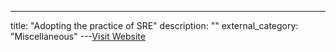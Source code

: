 ---
title: "Adopting the practice of SRE"
description: ""
external_category: "Miscellaneous"
---[Visit Website](https://newrelic.com/blog/best-practices/adopting-sre-practices)

